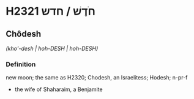 # H2321 חֹדֶשׁ / חדש

## Chôdesh

_(kho'-desh | hoh-DESH | hoh-DESH)_

### Definition

new moon; the same as H2320; Chodesh, an Israelitess; Hodesh; n-pr-f

- the wife of Shaharaim, a Benjamite

